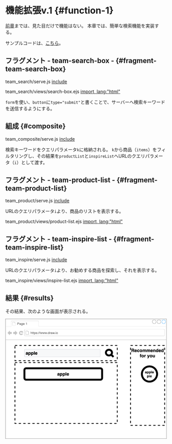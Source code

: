 # 機能拡張v.1 {#function-1}

[前章](./03_styling.html)までは、見た目だけで機能はない。
本章では、簡単な検索機能を実装する。

<!-- textlint-disable -->

サンプルコードは、[こちら](https://github.com/Silver-birder/Introduction_to_Micro_Frontends/tree/main/contents/tutorial/22_server_side_composition_tutorial/src/04_function_1/)。

<!-- textlint-enable -->

## フラグメント - team-search-box - {#fragment-team-search-box}

team_search/serve.js
[include](./src/04_function_1/src/team_search/serve.js)

team_search/views/search-box.ejs
[import, lang:"html"](./src/04_function_1/src/team_search/views/search-box.ejs)

`form`を使い、`button`に`type="submit"`と書くことで、サーバーへ検索キーワードを送信するようにする。

## 組成 {#composite}

team_composite/serve.js
[include](./src/04_function_1/src/team_composite/serve.js)

検索キーワードをクエリパラメータ`k`に格納される。
`k`から商品（`items`）をフィルタリングし、その結果を`productList`と`inspireList`へURLのクエリパラメータ（`i`）として渡す。

## フラグメント - team-product-list - {#fragment-team-product-list}

team_product/serve.js
[include](./src/04_function_1/src/team_product/serve.js)

URLのクエリパラメータ`i`より、商品のリストを表示する。

team_product/views/product-list.ejs
[import, lang:"html"](./src/04_function_1/src/team_product/views/product-list.ejs)

## フラグメント - team-inspire-list - {#fragment-team-inspire-list}

team_inspire/serve.js
[include](./src/04_function_1/src/team_inspire/serve.js)

URLのクエリパラメータ`i`より、お勧めする商品を探索し、それを表示する。

team_inspire/views/inspire-list.ejs
[import, lang:"html"](./src/04_function_1/src/team_inspire/views/inspire-list.ejs)

## 結果 {#results}

その結果、次のような画面が表示される。

![04_function_1_server_side_composition_tutorial](../../../assets/images/drawio/tutorial/04_function_1_server_side_composition_tutorial.png)
